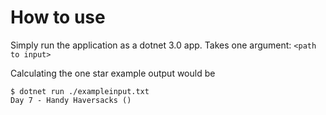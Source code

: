 # How to use

Simply run the application as a dotnet 3.0 app. Takes one argument: `<path to input>`

Calculating the one star example output would be
```
$ dotnet run ./exampleinput.txt 
Day 7 - Handy Haversacks ()
```

